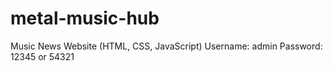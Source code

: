 # metal-music-hub
Music News Website (HTML, CSS, JavaScript)
Username: admin
Password: 12345 or 54321
